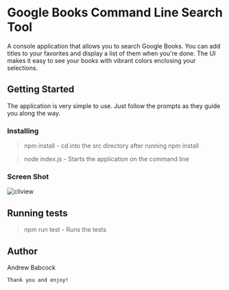 # Google Books Command Line Search Tool

A console application that allows you to search Google Books. You can add titles to your favorites and display a list of them when you're done. The UI makes it easy to see your books with vibrant colors enclosing your selections.

## Getting Started

The application is very simple to use. Just follow the prompts as they guide you along the way.

### Installing




> npm install - cd into the src directory after running npm install 

> node index.js - Starts the application on the command line

### Screen Shot

![cliview](https://user-images.githubusercontent.com/88339752/146929896-1bf6a011-cea4-4970-a79e-613ef0533c53.png)

## Running tests

> npm run test - Runs the tests

## Author

Andrew Babcock

````
Thank you and enjoy!
